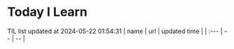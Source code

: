 # Today I Learn 
TIL list updated at 2024-05-22 01:54:31
| name | url | updated time |
| :--- | -- | -- |
